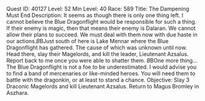 Quest ID: 40127
Level: 52
Min Level: 40
Race: 589
Title: The Dampening Must End
Description: It seems as though there is only one thing left. I cannot believe the Blue Dragonflight would be responsible for such a thing. If their enemy is magic, then that means their enemy is Dalaran. We cannot allow their plans to succeed. We must deal with them now with due haste in our actions.$B$BJust south of here is Lake Mennar where the Blue Dragonflight has gathered. The cause of which was unknown until now. Head there, slay their Magelords, and kill the leader, Lieutenant Azsalus. Report back to me once you were able to shatter them. $B$BOne more thing... The Blue Dragonflight is not a foe to be underestimated. I would advise you to find a band of mercenaries or like-minded heroes. You will need them to battle with the dragonkin, or at least to stand a chance.
Objective: Slay 3 Draconic Magelords and kill Lieutenant Azsalus. Return to Magus Bromley in Aszhara.
